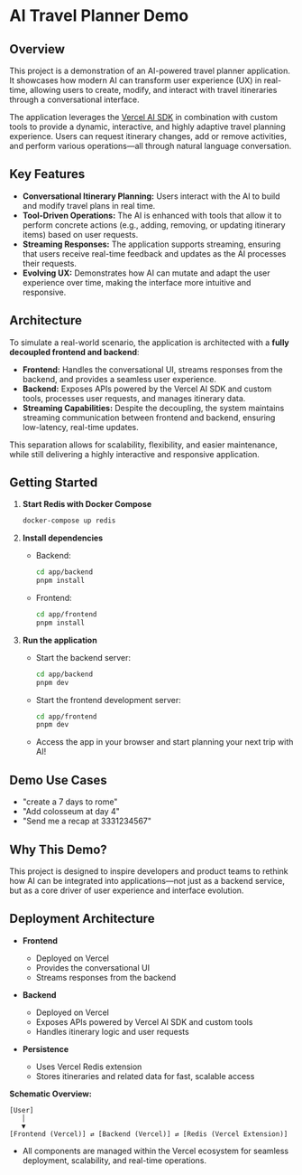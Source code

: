 # AI Travel Planner Demo

## Overview

This project is a demonstration of an AI-powered travel planner application. It showcases how modern AI can transform user experience (UX) in real-time, allowing users to create, modify, and interact with travel itineraries through a conversational interface.

The application leverages the [Vercel AI SDK](https://sdk.vercel.ai/) in combination with custom tools to provide a dynamic, interactive, and highly adaptive travel planning experience. Users can request itinerary changes, add or remove activities, and perform various operations—all through natural language conversation.

## Key Features

- **Conversational Itinerary Planning:** Users interact with the AI to build and modify travel plans in real time.
- **Tool-Driven Operations:** The AI is enhanced with tools that allow it to perform concrete actions (e.g., adding, removing, or updating itinerary items) based on user requests.
- **Streaming Responses:** The application supports streaming, ensuring that users receive real-time feedback and updates as the AI processes their requests.
- **Evolving UX:** Demonstrates how AI can mutate and adapt the user experience over time, making the interface more intuitive and responsive.

## Architecture

To simulate a real-world scenario, the application is architected with a **fully decoupled frontend and backend**:

- **Frontend:** Handles the conversational UI, streams responses from the backend, and provides a seamless user experience.
- **Backend:** Exposes APIs powered by the Vercel AI SDK and custom tools, processes user requests, and manages itinerary data.
- **Streaming Capabilities:** Despite the decoupling, the system maintains streaming communication between frontend and backend, ensuring low-latency, real-time updates.

This separation allows for scalability, flexibility, and easier maintenance, while still delivering a highly interactive and responsive application.

## Getting Started

1. **Start Redis with Docker Compose**

   ```bash
   docker-compose up redis
   ```

2. **Install dependencies**

   - Backend:
     ```bash
     cd app/backend
     pnpm install
     ```
   - Frontend:
     ```bash
     cd app/frontend
     pnpm install
     ```

3. **Run the application**
   - Start the backend server:
     ```bash
     cd app/backend
     pnpm dev
     ```
   - Start the frontend development server:
     ```bash
     cd app/frontend
     pnpm dev
     ```
   - Access the app in your browser and start planning your next trip with AI!

## Demo Use Cases

- "create a 7 days to rome"
- "Add colosseum at day 4"
- "Send me a recap at 3331234567"

## Why This Demo?

This project is designed to inspire developers and product teams to rethink how AI can be integrated into applications—not just as a backend service, but as a core driver of user experience and interface evolution.

## Deployment Architecture

- **Frontend**

  - Deployed on Vercel
  - Provides the conversational UI
  - Streams responses from the backend

- **Backend**

  - Deployed on Vercel
  - Exposes APIs powered by Vercel AI SDK and custom tools
  - Handles itinerary logic and user requests

- **Persistence**
  - Uses Vercel Redis extension
  - Stores itineraries and related data for fast, scalable access

**Schematic Overview:**

```
[User]
   │
   ▼
[Frontend (Vercel)] ⇄ [Backend (Vercel)] ⇄ [Redis (Vercel Extension)]
```

- All components are managed within the Vercel ecosystem for seamless deployment, scalability, and real-time operations.
